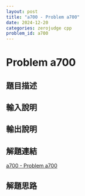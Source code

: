 ```yaml
---
layout: post
title: "a700 - Problem a700"
date: 2024-12-20
categories: zerojudge cpp
problem_id: a700
---
```


# Problem a700

## 題目描述



## 輸入說明



## 輸出說明



## 解題連結

[a700 - Problem a700](https://zerojudge.tw/ShowProblem?problemid=a700)

## 解題思路

